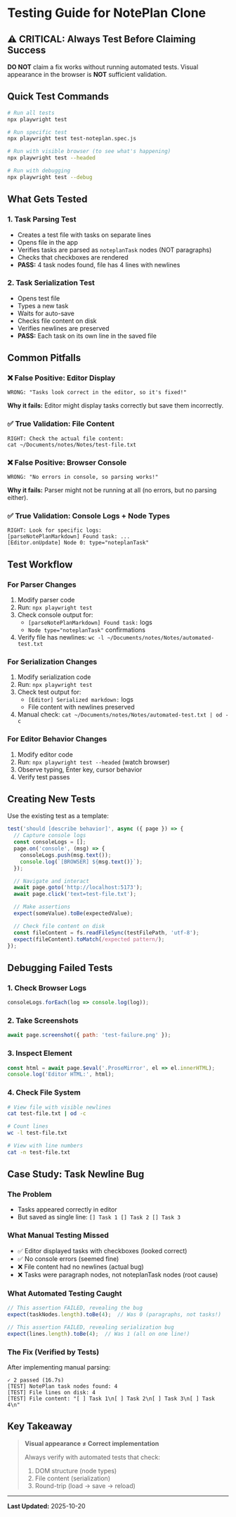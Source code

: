 # Testing Guide for NotePlan Clone

## ⚠️ CRITICAL: Always Test Before Claiming Success

**DO NOT** claim a fix works without running automated tests. Visual appearance in the browser is **NOT** sufficient validation.

## Quick Test Commands

```bash
# Run all tests
npx playwright test

# Run specific test
npx playwright test test-noteplan.spec.js

# Run with visible browser (to see what's happening)
npx playwright test --headed

# Run with debugging
npx playwright test --debug
```

## What Gets Tested

### 1. **Task Parsing Test**
- Creates a test file with tasks on separate lines
- Opens file in the app
- Verifies tasks are parsed as `noteplanTask` nodes (NOT paragraphs)
- Checks that checkboxes are rendered
- **PASS:** 4 task nodes found, file has 4 lines with newlines

### 2. **Task Serialization Test**
- Opens test file
- Types a new task
- Waits for auto-save
- Checks file content on disk
- Verifies newlines are preserved
- **PASS:** Each task on its own line in the saved file

## Common Pitfalls

### ❌ False Positive: Editor Display
```
WRONG: "Tasks look correct in the editor, so it's fixed!"
```
**Why it fails:** Editor might display tasks correctly but save them incorrectly.

### ✅ True Validation: File Content
```
RIGHT: Check the actual file content:
cat ~/Documents/notes/Notes/test-file.txt
```

### ❌ False Positive: Browser Console
```
WRONG: "No errors in console, so parsing works!"
```
**Why it fails:** Parser might not be running at all (no errors, but no parsing either).

### ✅ True Validation: Console Logs + Node Types
```
RIGHT: Look for specific logs:
[parseNotePlanMarkdown] Found task: ...
[Editor.onUpdate] Node 0: type="noteplanTask"
```

## Test Workflow

### For Parser Changes
1. Modify parser code
2. Run: `npx playwright test`
3. Check console output for:
   - `[parseNotePlanMarkdown] Found task:` logs
   - `Node type="noteplanTask"` confirmations
4. Verify file has newlines: `wc -l ~/Documents/notes/Notes/automated-test.txt`

### For Serialization Changes
1. Modify serialization code
2. Run: `npx playwright test`
3. Check test output for:
   - `[Editor] Serialized markdown:` logs
   - File content with newlines preserved
4. Manual check: `cat ~/Documents/notes/Notes/automated-test.txt | od -c`

### For Editor Behavior Changes
1. Modify editor code
2. Run: `npx playwright test --headed` (watch browser)
3. Observe typing, Enter key, cursor behavior
4. Verify test passes

## Creating New Tests

Use the existing test as a template:

```javascript
test('should [describe behavior]', async ({ page }) => {
  // Capture console logs
  const consoleLogs = [];
  page.on('console', (msg) => {
    consoleLogs.push(msg.text());
    console.log(`[BROWSER] ${msg.text()}`);
  });

  // Navigate and interact
  await page.goto('http://localhost:5173');
  await page.click('text=test-file.txt');

  // Make assertions
  expect(someValue).toBe(expectedValue);

  // Check file content on disk
  const fileContent = fs.readFileSync(testFilePath, 'utf-8');
  expect(fileContent).toMatch(/expected pattern/);
});
```

## Debugging Failed Tests

### 1. Check Browser Logs
```javascript
consoleLogs.forEach(log => console.log(log));
```

### 2. Take Screenshots
```javascript
await page.screenshot({ path: 'test-failure.png' });
```

### 3. Inspect Element
```javascript
const html = await page.$eval('.ProseMirror', el => el.innerHTML);
console.log('Editor HTML:', html);
```

### 4. Check File System
```bash
# View file with visible newlines
cat test-file.txt | od -c

# Count lines
wc -l test-file.txt

# View with line numbers
cat -n test-file.txt
```

## Case Study: Task Newline Bug

### The Problem
- Tasks appeared correctly in editor
- But saved as single line: `[] Task 1 [] Task 2 [] Task 3`

### What Manual Testing Missed
- ✅ Editor displayed tasks with checkboxes (looked correct)
- ✅ No console errors (seemed fine)
- ❌ File content had no newlines (actual bug)
- ❌ Tasks were paragraph nodes, not noteplanTask nodes (root cause)

### What Automated Testing Caught
```javascript
// This assertion FAILED, revealing the bug
expect(taskNodes.length).toBe(4);  // Was 0 (paragraphs, not tasks!)

// This assertion FAILED, revealing serialization bug
expect(lines.length).toBe(4);  // Was 1 (all on one line!)
```

### The Fix (Verified by Tests)
After implementing manual parsing:
```
✓ 2 passed (16.7s)
[TEST] NotePlan task nodes found: 4
[TEST] File lines on disk: 4
[TEST] File content: "[ ] Task 1\n[ ] Task 2\n[ ] Task 3\n[ ] Task 4\n"
```

## Key Takeaway

> **Visual appearance ≠ Correct implementation**
>
> Always verify with automated tests that check:
> 1. DOM structure (node types)
> 2. File content (serialization)
> 3. Round-trip (load → save → reload)

---

**Last Updated:** 2025-10-20

